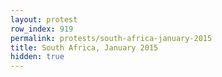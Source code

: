 ```yaml
---
layout: protest
row_index: 919
permalink: protests/south-africa-january-2015
title: South Africa, January 2015
hidden: true
---
```

